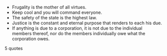  - Frugality is the mother of all virtues.
 - Keep cool and you will command everyone.
 - The safety of the state is the highest law.
 - Justice is the constant and eternal purpose that renders to each his due.
 - If anything is due to a corporation, it is not due to the individual members thereof, nor do the members individually owe what the corporation owes.

5 quotes